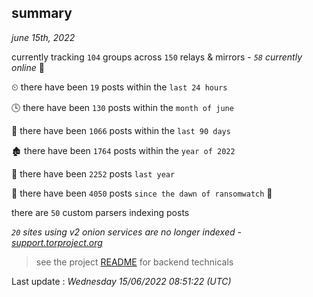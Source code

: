 
## summary
_june 15th, 2022_

currently tracking `104` groups across `150` relays & mirrors - _`58` currently online_ 📡

⏲ there have been `19` posts within the `last 24 hours`

🕓 there have been `130` posts within the `month of june`

📅 there have been `1066` posts within the `last 90 days`

🏚 there have been `1764` posts within the `year of 2022`

🚀 there have been `2252` posts `last year`

🦕 there have been `4050` posts `since the dawn of ransomwatch` 🐣

there are `50` custom parsers indexing posts

_`20` sites using v2 onion services are no longer indexed - [support.torproject.org](https://support.torproject.org/onionservices/v2-deprecation/)_

> see the project [README](https://github.com/jmousqueton/ransomwatch#readme) for backend technicals



Last update : _Wednesday 15/06/2022 08:51:22 (UTC)_

